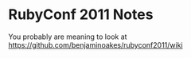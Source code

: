 RubyConf 2011 Notes
===================

You probably are meaning to look at https://github.com/benjaminoakes/rubyconf2011/wiki
